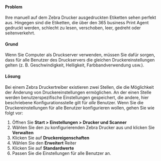 #### Problem
Ihre manuell auf dem Zebra Drucker ausgedruckten Etiketten sehen perfekt aus. Hingegen sind die Etiketten, die über den 365 business Print Agent gedruckt werden, schlecht zu lesen, verschoben, leer, gedreht oder seitenverkehrt.

#### Grund
Wenn Sie Computer als Druckserver verwenden, müssen Sie dafür sorgen, dass für alle Benutzer des Druckservers die gleichen Druckereinstellungen gelten (z. B. Geschwindigkeit, Helligkeit, Farbbandverwendung usw.).

#### Lösung
Bei einem Zebra Druckertreiber existieren zwei Stellen, die die Möglichkeit der Änderung von Druckereinstellungen ermöglichen. An der einen Stelle werden benutzerspezifische Einstellungen gespeichert, die andere, hier beschriebene Konfigurationsstelle gilt für *alle* Benutzer.
Wenn Sie die Druckereinstellungen für alle Benutzer konfigurieren wollen, gehen Sie wie folgt vor:

1. Öffnen Sie **Start > Einstellungen > Drucker und Scanner**
2. Wählen Sie den zu konfigurierenden Zebra Drucker aus und klicken Sie **Verwalten**
3. Klicken Sie auf **Druckereigenschaften**
4. Wählen Sie den **Erweitert** Reiter
5. Klicken Sie auf **Standardwerte**
6. Passen Sie die Einstellungen für alle Benutzer an.

